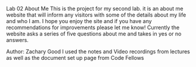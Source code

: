 Lab 02
About Me
This is the project for my second lab. it is an about me website that will inform any visitors with some of the details about my life and who I am. I hope you enjoy the site and if you have any recommendations for improvements please let me know! Currently the website asks a series of five questions about me and takes in yes or no answers. 

Author: Zachary Good
I used the notes and Video recordings from lectures as well as the document set up page from Code Fellows
